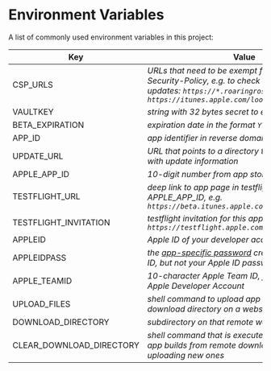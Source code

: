 
# Environment Variables

A list of commonly used environment variables in this project:

Key | Value
---|---
CSP_URLS | *URLs that need to be exempt from Content-Security-Policy, e.g. to check availability of app updates: `https://*.roaringroster.app https://itunes.apple.com/lookup`* 
VAULTKEY | *string with 32 bytes secret to encrypt local vault*
BETA_EXPIRATION | *expiration date in the format `YYYY-MM-DD HH:mm:ss`*
APP_ID | *app identifier in reverse domain name notation*
UPDATE_URL | *URL that points to a directory that contains files with update information*
APPLE\_APP_ID | *10-digit number from app store connect*
TESTFLIGHT_URL | *deep link to app page in testflight app ending with APPLE\_APP\_ID, e.g. `https://beta.itunes.apple.com/v1/app/0000000000`*
TESTFLIGHT_INVITATION | *testflight invitation for this app e.g. `https://testflight.apple.com/join/<token>`*
APPLEID | *Apple ID of your developer account*
APPLEIDPASS | *the [app-specific password](https://support.apple.com/HT204397) created for your Apple ID, but not your Apple ID password!*
APPLE_TEAMID | *10-character Apple Team ID, from Xcode or your Apple Developer Account*
UPLOAD_FILES | *shell command to upload app builds to remote download directory on a webserver*
DOWNLOAD_DIRECTORY | *subdirectory on that remote web server*
CLEAR\_DOWNLOAD\_DIRECTORY | *shell command that is executed to remove older app builds from remote download directory before uploading new ones*
